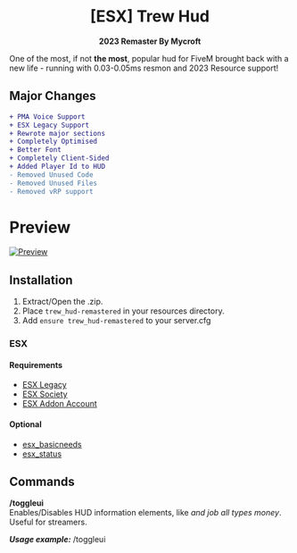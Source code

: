 <h1 align='center'>[ESX] Trew Hud </a></h1><p align='center'><b>2023 Remaster By Mycroft</b></p>

One of the most, if not **the most**, popular hud for FiveM brought back with a new life - running with 0.03-0.05ms resmon and 2023 Resource support!

## Major Changes

```diff
+ PMA Voice Support
+ ESX Legacy Support
+ Rewrote major sections
+ Completely Optimised
+ Better Font
+ Completely Client-Sided
+ Added Player Id to HUD
- Removed Unused Code
- Removed Unused Files
- Removed vRP support
```

# Preview

[![Preview](https://i.imgur.com/kerhT5C.png)](https://streamable.com/rhrrn6)

## Installation

1. Extract/Open the .zip.
2. Place `trew_hud-remastered` in your resources directory.
3. Add `ensure trew_hud-remastered` to your server.cfg

### ESX

#### Requirements

- [ESX Legacy](https://github.com/esx-framework/esx_core)
- [ESX Society](https://github.com/esx-framework/esx_society)
- [ESX Addon Account](https://github.com/esx-framework/esx_addonaccount)

#### Optional

- [esx_basicneeds](https://github.com/esx-framework/esx_basicneeds)
- [esx_status](https://github.com/esx-framework/esx_status)

## Commands

**/toggleui**  
Enables/Disables HUD information elements, like _and job all types money_. Useful for streamers.

_**Usage example:**_ /toggleui
